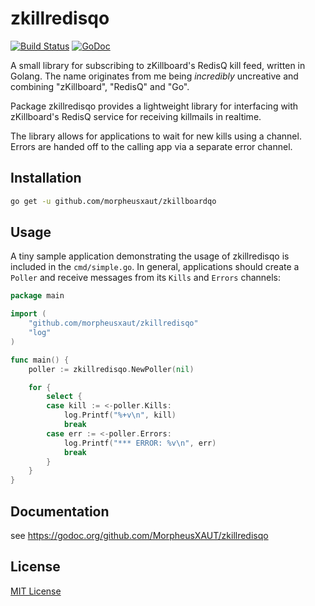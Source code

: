 zkillredisqo
=========

[![Build Status](https://travis-ci.org/MorpheusXAUT/zkillredisqo.svg?branch=master)](https://travis-ci.org/MorpheusXAUT/zkillredisqo) [![GoDoc](https://godoc.org/github.com/MorpheusXAUT/zkillredisqo?status.svg)](https://godoc.org/github.com/MorpheusXAUT/zkillredisqo)

A small library for subscribing to zKillboard's RedisQ kill feed, written in Golang. The name originates from me being *incredibly* uncreative and combining "zKillboard", "RedisQ" and "Go".

Package zkillredisqo provides a lightweight library for interfacing with zKillboard's RedisQ service for receiving killmails in realtime.

The library allows for applications to wait for new kills using a channel. Errors are handed off to the calling app via a separate error channel.

Installation
------

```bash
go get -u github.com/morpheusxaut/zkillboardqo
```

Usage
------

A tiny sample application demonstrating the usage of zkillredisqo is included in the `cmd/simple.go`.
In general, applications should create a `Poller` and receive messages from its `Kills` and `Errors` channels:

```go
package main

import (
	"github.com/morpheusxaut/zkillredisqo"
	"log"
)

func main() {
	poller := zkillredisqo.NewPoller(nil)

	for {
		select {
		case kill := <-poller.Kills:
			log.Printf("%+v\n", kill)
			break
		case err := <-poller.Errors:
			log.Printf("*** ERROR: %v\n", err)
			break
		}
	}
}
```

Documentation
------
see https://godoc.org/github.com/MorpheusXAUT/zkillredisqo


License
------

[MIT License](https://opensource.org/licenses/mit-license.php)